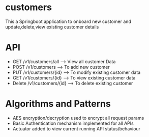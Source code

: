 # customers
This a Springboot application to onboard new customer and update,delete,view existing customer details 

# API
- GET /v1/customers/all --> View all customer Data
- POST /v1/customers  --> To add new customer
- PUT /v1/customers/{id}  --> To modify existing customer data
- GET /v1/customers/{id}  --> To view existing customer data
- Delete /v1/customers/{id}  --> To delete existing customer

# Algorithms and Patterns
- AES encryption/decryption used to encrypt all request params
- Basic Authentication mechanism implemented for all APIs
- Actuator added to view current running API status/behaviour
